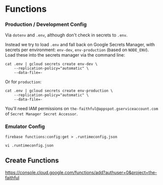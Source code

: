 # Functions

### Production / Development Config

Via `dotenv` and `.env`, although don't check in secrets to `.env`.

Instead we try to load `.env` and fall back on Google Secrets Manager, with secrets per environment: `env-dev`, `env-production` (based on `NODE_ENV`). Load these into the secrets manager via the command line:

```
cat .env | gcloud secrets create env-dev \
    --replication-policy="automatic" \
    --data-file=-
```

Or for `production`:

```
cat .env | gcloud secrets create env-production \
    --replication-policy="automatic" \
    --data-file=-
```

You'll need IAM permissions on `the-faithful@appspot.gserviceaccount.com` of `Secret Manager Secret Accessor`.

### Emulator Config

```
firebase functions:config:get > .runtimeconfig.json

vi .runtimeconfig.json
```

## Create Functions

https://console.cloud.google.com/functions/add?authuser=0&project=the-faithful

